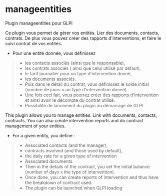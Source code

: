 # manageentities
Plugin manageentities pour GLPI

Ce plugin vous permet de gérer vos entités. Lier des documents, contacts, contrats. De plus vous pouvez créer des rapports d'interventions, et faire le suivi contrat de vos entités.
* Pour une entité donnée, vous définissez

> * les contacts associés (ainsi que le responsable),
> * les contrats associés ( ainsi que celui utilisé par défaut),
> * le tarif journalier pour un type d'intervention donné,
> * les documents associés.
> * Puis dans le détail du contrat, vous définissez le solde initial (nombre de jours x un type d'intervention donné)
> * Une fois ceci fait, vous pourrez créer des rapports d'intervention et ainsi avoir le décompte du contrat utilisé.
> * Possibilité de lancement du plugin au démarrage de GLPI

This plugin allows you to manage entities. Link with documents, contacts, contracts. You can also create intervention reports and do contract management of your entities. 
* For a given entity, you define :

> * Associated contacts (and the manager),
> * contracts involved (and those used by default),
> * the daily rate for a given type of intervention
> * Associated documents.
> * Then in the details of the contract, you set the initial balance (number of days x the type of intervention).
> * Once done, you can create reports of intervention and thus have the breakdown of contract used.
> * The plugin can be launched when GLPI loading
